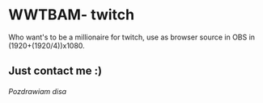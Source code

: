 # WWTBAM- twitch
Who want's to be a millionaire for twitch, use as browser source in OBS in (1920+(1920/4))x1080.

## Just contact me :)

###### Pozdrawiam disa
